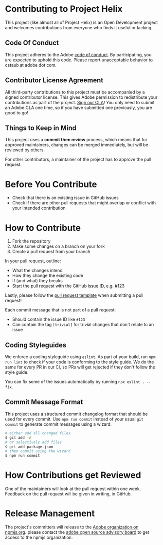 # Contributing to Project Helix

This project (like almost all of Project Helix) is an Open Development project and welcomes contributions from everyone who finds it useful or lacking.

## Code Of Conduct

This project adheres to the Adobe [code of conduct](CODE_OF_CONDUCT.md). By participating, you are expected to uphold this code. Please report unacceptable behavior to cstaub at adobe dot com.

## Contributor License Agreement

All third-party contributions to this project must be accompanied by a signed contributor license. This gives Adobe permission to redistribute your contributions as part of the project. [Sign our CLA](http://opensource.adobe.com/cla.html)! You only need to submit an Adobe CLA one time, so if you have submitted one previously, you are good to go!

## Things to Keep in Mind

This project uses a **commit then review** process, which means that for approved maintainers, changes can be merged immediately, but will be reviewed by others.

For other contributors, a maintainer of the project has to approve the pull request.

# Before You Contribute

- Check that there is an existing issue in GitHub issues
- Check if there are other pull requests that might overlap or conflict with your intended contribution

# How to Contribute

1. Fork the repository
2. Make some changes on a branch on your fork
3. Create a pull request from your branch

In your pull request, outline:

- What the changes intend
- How they change the existing code
- If (and what) they breaks
- Start the pull request with the GitHub issue ID, e.g. #123

Lastly, please follow the [pull request template](.github/pull_request_template.md) when submitting a pull request!

Each commit message that is not part of a pull request:

- Should contain the issue ID like `#123`
- Can contain the tag `[trivial]` for trivial changes that don't relate to an issue

## Coding Styleguides

We enforce a coding styleguide using `eslint`. As part of your build, run `npm run lint` to check if your code is conforming to the style guide. We do the same for every PR in our CI, so PRs will get rejected if they don't follow the style guide.

You can fix some of the issues automatically by running `npx eslint . --fix`.

## Commit Message Format

This project uses a structured commit changelog format that should be used for every commit. Use `npm run commit` instead of your usual `git commit` to generate commit messages using a wizard.

```bash
# either add all changed files
$ git add -A
# or selectively add files
$ git add package.json
# then commit using the wizard
$ npm run commit
```

# How Contributions get Reviewed

One of the maintainers will look at the pull request within one week. Feedback on the pull request will be given in writing, in GitHub.

# Release Management

The project's committers will release to the [Adobe organization on npmjs.org](;https://www.npmjs.com/org/adobe).
please contact the [adobe open source advisory board](;https://git.corp.adobe.com/opensourceadvisoryboard/discuss/issues) to get access to the npmjs organization.
